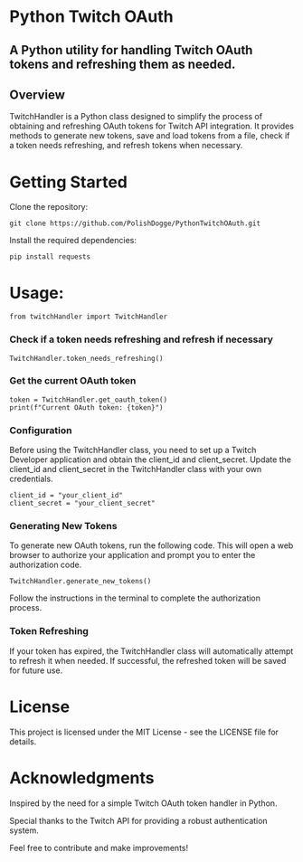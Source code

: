 # Python Twitch OAuth 
## A Python utility for handling Twitch OAuth tokens and refreshing them as needed.

## Overview
TwitchHandler is a Python class designed to simplify the process of obtaining and refreshing OAuth tokens for Twitch API integration. It provides methods to generate new tokens, save and load tokens from a file, check if a token needs refreshing, and refresh tokens when necessary.

# Getting Started
Clone the repository:
```
git clone https://github.com/PolishDogge/PythonTwitchOAuth.git
```
Install the required dependencies:
```
pip install requests
```
# Usage:
```
from twitchHandler import TwitchHandler
```

### Check if a token needs refreshing and refresh if necessary
```
TwitchHandler.token_needs_refreshing()
```

### Get the current OAuth token
``` 
token = TwitchHandler.get_oauth_token()
print(f"Current OAuth token: {token}")
```
### Configuration
Before using the TwitchHandler class, you need to set up a Twitch Developer application and obtain the client_id and client_secret. Update the client_id and client_secret in the TwitchHandler class with your own credentials.

```
client_id = "your_client_id"
client_secret = "your_client_secret"
```
### Generating New Tokens
To generate new OAuth tokens, run the following code. This will open a web browser to authorize your application and prompt you to enter the authorization code.

```
TwitchHandler.generate_new_tokens()
```
Follow the instructions in the terminal to complete the authorization process.

### Token Refreshing
If your token has expired, the TwitchHandler class will automatically attempt to refresh it when needed. If successful, the refreshed token will be saved for future use.

# License
This project is licensed under the MIT License - see the LICENSE file for details.

# Acknowledgments
Inspired by the need for a simple Twitch OAuth token handler in Python.

Special thanks to the Twitch API for providing a robust authentication system.

Feel free to contribute and make improvements!
